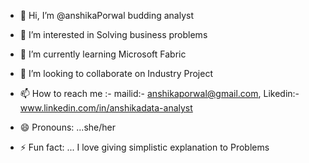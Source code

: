 - 👋 Hi, I’m @anshikaPorwal budding analyst
- 👀 I’m interested in Solving business problems
- 🌱 I’m currently learning Microsoft Fabric
- 💞️ I’m looking to collaborate on Industry Project
- 📫 How to reach me :- mailid:- anshikaporwal@gmail.com, Likedin:- www.linkedin.com/in/anshikadata-analyst


- 😄 Pronouns: ...she/her
- ⚡ Fun fact: ...  I love giving simplistic explanation to Problems

<!---
anshikaPo/anshikaPo is a ✨ special ✨ repository because its `README.md` (this file) appears on your GitHub profile.
You can click the Preview link to take a look at your changes.
--->
